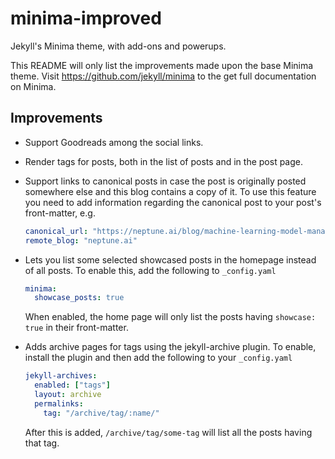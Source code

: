 # minima-improved

Jekyll's Minima theme, with add-ons and powerups.

This README will only list the improvements made upon the base Minima theme. Visit https://github.com/jekyll/minima to the get full documentation on Minima.

## Improvements

- Support Goodreads among the social links.
- Render tags for posts, both in the list of posts and in the post page.
- Support links to canonical posts in case the post is originally posted somewhere else and this blog contains a copy of it. To use this feature you need to add information regarding the canonical post to your post's front-matter, e.g.

  ```yaml
  canonical_url: "https://neptune.ai/blog/machine-learning-model-management-in-2020-and-beyond"
  remote_blog: "neptune.ai"
  ```

- Lets you list some selected showcased posts in the homepage instead of all posts. To enable this, add the following to `_config.yaml`

  ```yaml
  minima:
    showcase_posts: true
  ```

  When enabled, the home page will only list the posts having `showcase: true` in their front-matter.

- Adds archive pages for tags using the jekyll-archive plugin. To enable, install the plugin and then add the following to your `_config.yaml`
  ```yaml
  jekyll-archives:
    enabled: ["tags"]
    layout: archive
    permalinks:
      tag: "/archive/tag/:name/"
  ```
  After this is added, `/archive/tag/some-tag` will list all the posts having that tag.
